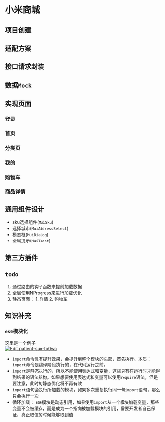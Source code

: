 # 小米商城
## 项目创建
## 适配方案
## 接口请求封装
## 数据`Mock`
## 实现页面
### 登录
### 首页
### 分类页
### 我的
### 购物车
### 商品详情

## 通用组件设计
* sku选择组件(`MuiSku`)
* 选择城市(`MuiAddressSelect`)
* 模态框(`MuiDialog`)
* 全局提示(`MuiToast`)


## 第三方插件

## `todo`
1. 通过路由的钩子函数来提前加载数据
2. 全局使用NProgress来进行加载优化
3. 静态页面： 1. 详情  2. 购物车

## 知识补充
### `es6`模块化
这里是一个例子  
[![Edit patient-sun-to0wc](https://codesandbox.io/static/img/play-codesandbox.svg)](https://codesandbox.io/s/patient-sun-to0wc?fontsize=14)

* `import`命令具有提升效果，会提升到整个模块的头部，首先执行。本质：`import`命令是编译阶段执行的，在代码运行之前。
* `import`是静态执行的，所以不能使用表达式和变量，这些只有在运行时才能得到结果的语法结构。如果想要使用表达式和变量可以使用`require`语法，但是要注意，此时的静态优化将不再有效
* `import`语句会执行所加载的模块，如果多次重复执行同一句`import`语句，那么只会执行一次
* 循环加载： `ES6`模块是动态引用，如果使用`import`从一个模块加载变量，那些变量不会被缓存，而是成为一个指向被加载模块的引用，需要开发者自己保证，真正取值的时候能够取到值
